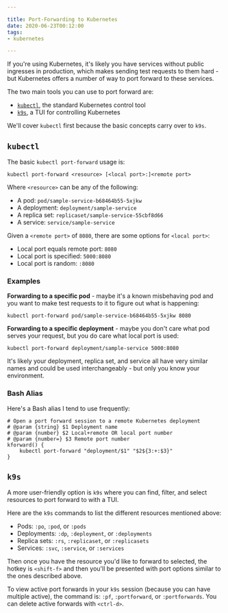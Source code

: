 ```yaml
---

title: Port-Forwarding to Kubernetes
date: 2020-06-23T00:12:00
tags:
- kubernetes

---
```


If you're using Kubernetes, it's likely you have services without public ingresses in production, which makes sending test requests to them hard - but Kubernetes offers a number of way to port forward to these services.

The two main tools you can use to port forward are:

- [`kubectl`](https://kubernetes.io/docs/reference/kubectl/overview/), the standard Kubernetes control tool
- [`k9s`](https://github.com/derailed/k9s), a TUI for controlling Kubernetes

We'll cover `kubectl` first because the basic concepts carry over to `k9s`.

## `kubectl`

The basic `kubectl port-forward` usage is:

```shell
kubectl port-forward <resource> [<local port>:]<remote port>
```

Where `<resource>` can be any of the following:

- A pod: `pod/sample-service-b68464b55-5xjkw`
- A deployment: `deployment/sample-service`
- A replica set: `replicaset/sample-service-55cbf8d66`
- A service: `service/sample-service`

Given a `<remote port>` of `8080`, there are some options for `<local port>`:

- Local port equals remote port: `8080`
- Local port is specified: `5000:8080`
- Local port is random: `:8080`

### Examples

**Forwarding to a specific pod** - maybe it's a known misbehaving pod and you want to make test requests to it to figure out what is happening:

```shell
kubectl port-forward pod/sample-service-b68464b55-5xjkw 8080
```

**Forwarding to a specific deployment** - maybe you don't care what pod serves your request, but you do care what local port is used:

```shell
kubectl port-forward deployment/sample-service 5000:8080
```

It's likely your deployment, replica set, and service all have very similar names and could be used interchangeably - but only you know your environment.

### Bash Alias

Here's a Bash alias I tend to use frequently:

```shell
# Open a port forward session to a remote Kubernetes deployment
# @param {string} $1 Deployment name
# @param {number} $2 Local+remote OR local port number
# @param {number=} $3 Remote port number
kforward() {
    kubectl port-forward "deployment/$1" "$2${3:+:$3}"
}
```

## `k9s`

A more user-friendly option is `k9s` where you can find, filter, and select resources to port forward to with a TUI.

Here are the `k9s` commands to list the different resources mentioned above:

- Pods: `:po`, `:pod`, or `:pods`
- Deployments: `:dp`, `:deployment`, or `:deployments`
- Replica sets: `:rs`, `:replicaset`, or `:replicasets`
- Services: `:svc`, `:service`, or `:services`

Then once you have the resource you'd like to forward to selected, the hotkey is `<shift-f>` and then you'll be presented with port options similar to the ones described above.

To view active port forwards in your `k9s` session (because you can have multiple active), the command is: `:pf`, `:portforward`, or `:portforwards`. You can delete active forwards with `<ctrl-d>`.
